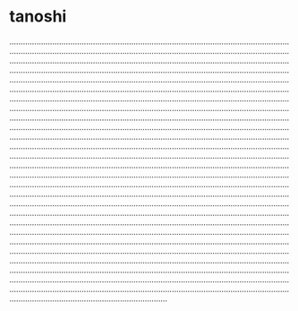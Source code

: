 # tanoshi
..........................................................................................................................................................................................................................................................................................................................................................................................................................................................................................................................................................................................................................................................................................................................................................................................................................................................................................................................................................................................................................................................................................................................................................................................................................................................................................................................................................................................................................................................................................................................................................................................................................................................................................................................................................................................................................................................................................................................................................................................................................................................................................................................................................................................................................................................................................................................................................................................................................................................................................................................................................................................................................................................................................................................................................................................................................................................................................................................................................................................................................................................................................................................................................................................................................................................................................................................................................................................................................................................................................................................................................